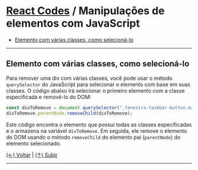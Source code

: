 # [React Codes](https://github.com/systemboys/React_Codes#react-codes "React Codes") / Manipulações de elementos com JavaScript

- [Elemento com várias classes, como selecioná-lo](#elemento-com-v%C3%A1rias-classes-como-selecion%C3%A1-lo "Elemento com várias classes, como selecioná-lo")

---

## Elemento com várias classes, como selecioná-lo

Para remover uma div com várias classes, você pode usar o método `querySelector` do JavaScript para selecionar o elemento com base em suas classes. O código abaixo irá selecionar o primeiro elemento com a classe especificada e removê-lo do DOM:

```javascript
const divToRemove = document.querySelector(".fenestra-taskbar-button.mx-1.btn.active.btn-outline-primary");
divToRemove.parentNode.removeChild(divToRemove);
```

Este código encontra o elemento que possui todas as classes especificadas e o armazena na variável `divToRemove`. Em seguida, ele remove o elemento do DOM usando o método `removeChild` do elemento pai (`parentNode`) do elemento selecionado.

[(&larr;) Voltar](https://github.com/systemboys/React_Codes#react-codes "Voltar ao Sumário") | 
[(&uarr;) Subir](#react-codes--manipula%C3%A7%C3%B5es-de-elementos-com-javascript "Subir para o topo")

---